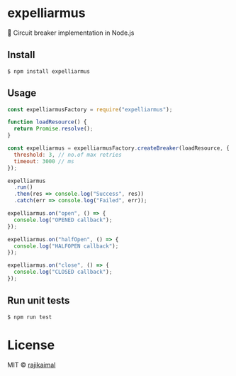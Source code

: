 # expelliarmus

🎃 Circuit breaker implementation in Node.js

## Install

```
$ npm install expelliarmus
```

## Usage

```js
const expelliarmusFactory = require("expelliarmus");

function loadResource() {
  return Promise.resolve();
}

const expelliarmus = expelliarmusFactory.createBreaker(loadResource, {
  threshold: 3, // no.of max retries
  timeout: 3000 // ms
});

expelliarmus
  .run()
  .then(res => console.log("Success", res))
  .catch(err => console.log("Failed", err));

expelliarmus.on("open", () => {
  console.log("OPENED callback");
});

expelliarmus.on("halfOpen", () => {
  console.log("HALFOPEN callback");
});

expelliarmus.on("close", () => {
  console.log("CLOSED callback");
});
```

## Run unit tests

```
$ npm run test
```

# License

MIT © [rajikaimal](https://github.com/rajikaimal)

